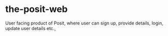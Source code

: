 # the-posit-web
User facing product of Posit, where user can sign up, provide details, login, update user details etc.,

